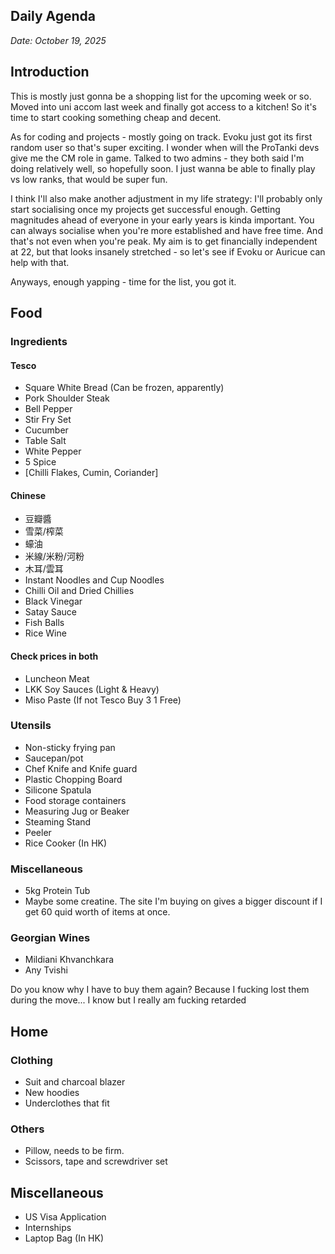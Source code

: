 ## Daily Agenda
*Date: October 19, 2025*

## Introduction

This is mostly just gonna be a shopping list for the upcoming week or so.
Moved into uni accom last week and finally got access to a kitchen! 
So it's time to start cooking something cheap and decent.

As for coding and projects - mostly going on track.
Evoku just got its first random user so that's super exciting.
I wonder when will the ProTanki devs give me the CM role in game. 
Talked to two admins - they both said I'm doing relatively well, so hopefully soon.
I just wanna be able to finally play vs low ranks, that would be super fun.

I think I'll also make another adjustment in my life strategy:
I'll probably only start socialising once my projects get successful enough.
Getting magnitudes ahead of everyone in your early years is kinda important.
You can always socialise when you're more established and have free time. And that's not even when you're peak.
My aim is to get financially independent at 22, but that looks insanely stretched - so
let's see if Evoku or Auricue can help with that.

Anyways, enough yapping - time for the list, you got it.

## Food
### Ingredients

#### Tesco
- Square White Bread (Can be frozen, apparently)
- Pork Shoulder Steak
- Bell Pepper
- Stir Fry Set
- Cucumber
- Table Salt
- White Pepper
- 5 Spice
- [Chilli Flakes, Cumin, Coriander]

#### Chinese
- 豆瓣醬
- 雪菜/榨菜
- 蠔油
- 米線/米粉/河粉
- 木耳/雲耳
- Instant Noodles and Cup Noodles
- Chilli Oil and Dried Chillies
- Black Vinegar
- Satay Sauce
- Fish Balls
- Rice Wine

#### Check prices in both
- Luncheon Meat
- LKK Soy Sauces (Light & Heavy)
- Miso Paste (If not Tesco Buy 3 1 Free)

### Utensils
- Non-sticky frying pan
- Saucepan/pot
- Chef Knife and Knife guard
- Plastic Chopping Board
- Silicone Spatula
- Food storage containers
- Measuring Jug or Beaker
- Steaming Stand
- Peeler
- Rice Cooker (In HK)

### Miscellaneous
- 5kg Protein Tub
- Maybe some creatine. The site I'm buying on gives a bigger discount if I get 60 quid worth of items at once.

### Georgian Wines
- Mildiani Khvanchkara
- Any Tvishi

Do you know why I have to buy them again? Because I fucking lost them during the move...
I know but I really am fucking retarded

## Home

### Clothing
- Suit and charcoal blazer
- New hoodies
- Underclothes that fit

### Others
- Pillow, needs to be firm.
- Scissors, tape and screwdriver set

## Miscellaneous
- US Visa Application
- Internships
- Laptop Bag (In HK)